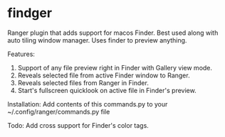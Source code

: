 # findger
Ranger plugin that adds support for macos Finder. Best used along with auto tiling window manager. Uses finder to preview anything.

Features:

  1. Support of any file preview right in Finder with Gallery view mode.
  2. Reveals selected file from active Finder window to Ranger.
  3. Reveals selected files from Ranger in Finder.
  4. Start's fullscreen quicklook on active file in Finder's preview.

Installation:
  Add contents of this commands.py to your ~/.config/ranger/commands.py file

Todo: Add cross support for Finder's color tags.
